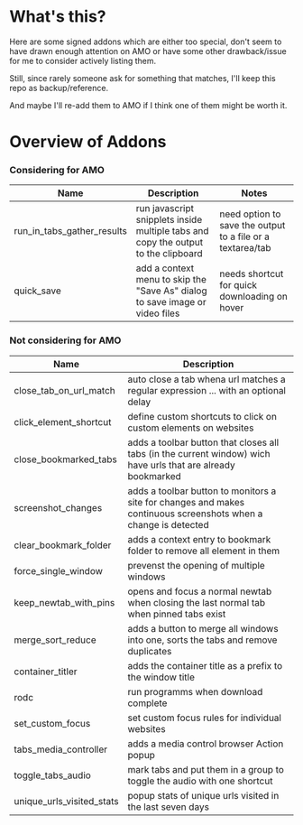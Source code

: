 # What's this? 

Here are some signed addons which are either too special, don't seem to have drawn enough attention on AMO or have some other drawback/issue for me to consider actively listing them. 

Still, since rarely someone ask for something that matches, I'll keep this repo as backup/reference. 

And maybe I'll re-add them to AMO if I think one of them might be worth it. 

# Overview of Addons 

### Considering for AMO 

| Name | Description | Notes |
| --- | --- | --- | 
| run_in_tabs_gather_results | run javascript snipplets inside multiple tabs and copy the output to the clipboard  | need option to save the output to a file or a textarea/tab|
| quick_save | add a context menu to skip the "Save As" dialog to save image or video files | needs shortcut for quick downloading on hover |

### Not considering for AMO

| Name | Description |
| --- | --- | 
| close_tab_on_url_match | auto close a tab whena url matches a regular expression ... with an optional delay  | 
| click_element_shortcut | define custom shortcuts to click on custom elements on websites |
| close_bookmarked_tabs | adds a toolbar button that closes all tabs (in the current window) wich have urls that are already bookmarked | 
| screenshot_changes|adds a toolbar button to monitors a site for changes and  makes continuous screenshots when a change is detected  |
| clear_bookmark_folder| adds a context entry to bookmark folder to remove all element in them | 
| force_single_window | prevenst the opening of multiple windows | 
| keep_newtab_with_pins | opens and focus a normal newtab when closing the last normal tab when pinned tabs exist | 
| merge_sort_reduce | adds a button to merge all windows into one, sorts the tabs and remove duplicates|
| container_titler | adds the container title as a prefix to the window title | 
| rodc | run programms when download complete | 
| set_custom_focus|  set custom focus rules for individual websites |
| tabs_media_controller| adds a media control browser Action popup | 
| toggle_tabs_audio| mark tabs and put them in a group to toggle the audio with one shortcut| 
| unique_urls_visited_stats | popup stats of unique urls visited in the last seven days| needs configurable timespan and aggrigation level |
